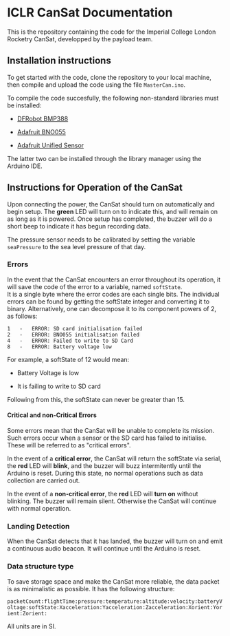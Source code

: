 ICLR CanSat Documentation
=========================

This is the repository containing the code for the Imperial College London Rocketry CanSat, developped by the payload team.

## Installation instructions

To get started with the code, clone the repository to your local machine, then compile and upload the code using the file `MasterCan.ino`.

To compile the code succesfully, the following non-standard libraries must be installed:

* [DFRobot BMP388](https://github.com/DFRobot/DFRobot_BMP388)

* [Adafruit BNO055](https://github.com/adafruit/Adafruit_BNO055)

* [Adafruit Unified Sensor](https://github.com/adafruit/Adafruit_Sensor)

The latter two can be installed through the library manager using the Arduino IDE.

## Instructions for Operation of the CanSat

Upon connecting the power, the CanSat should turn on automatically and begin setup. The **green** LED will turn on to indicate this, and will remain on as long as it is powered. Once setup has completed, the buzzer will do a short beep to indicate it has begun recording data.

The pressure sensor needs to be calibrated by setting the variable `seaPressure` to the sea level pressure of that day.

### Errors

In the event that the CanSat encounters an error throughout its operation, it will save the code of the error to a variable, named `softState`.  
It is a single byte where the error codes are each single bits. The individual errors can be found by getting the softState integer and converting it to binary. Alternatively, one can decompose it to its component powers of 2, as follows:

```
1	-	ERROR: SD card initialisation failed
2	-	ERROR: BNO055 initialisation failed
4	-	ERROR: Failed to write to SD Card
8	-	ERROR: Battery voltage low
```

For example, a softState of 12 would mean:

* Battery Voltage is low

* It is failing to write to SD card

Following from this, the softState can never be greater than 15.

#### Critical and non-Critical Errors

Some errors mean that the CanSat will be unable to complete its mission. Such errors occur when a sensor or the SD card has failed to initialise. These will be referred to as "critical errors".

In the event of a **critical error**, the CanSat will return the softState via serial, the **red** LED will **blink**, and the buzzer will buzz intermitently until the Arduino is reset. During this state, no normal operations such as data collection are carried out.

In the event of a **non-critical error**, the **red** LED will **turn on** without blinking. The buzzer will remain silent. Otherwise the CanSat will continue with normal operation.

### Landing Detection

When the CanSat detects that it has landed, the buzzer will turn on and emit a continuous audio beacon. It will continue until the Arduino is reset.

### Data structure type

To save storage space and make the CanSat more reliable, the data packet is as minimalistic as possible. It has the following structure:

`packetCount:flightTime:pressure:temperature:altitude:velocity:batteryVoltage:softState:Xacceleration:Yacceleration:Zacceleration:Xorient:Yorient:Zorient:`

All units are in SI.
